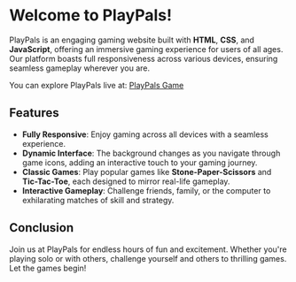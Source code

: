 # Welcome to PlayPals!

PlayPals is an engaging gaming website built with **HTML**, **CSS**, and **JavaScript**, offering an immersive gaming experience for users of all ages. Our platform boasts full responsiveness across various devices, ensuring seamless gameplay wherever you are.

You can explore PlayPals live at: [PlayPals Game](https://playpalsgame.netlify.app/)

## Features

- **Fully Responsive**: Enjoy gaming across all devices with a seamless experience.
- **Dynamic Interface**: The background changes as you navigate through game icons, adding an interactive touch to your gaming journey.
- **Classic Games**: Play popular games like **Stone-Paper-Scissors** and **Tic-Tac-Toe**, each designed to mirror real-life gameplay.
- **Interactive Gameplay**: Challenge friends, family, or the computer to exhilarating matches of skill and strategy.

## Conclusion

Join us at PlayPals for endless hours of fun and excitement. Whether you're playing solo or with others, challenge yourself and others to thrilling games. Let the games begin!


